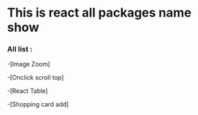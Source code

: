 # This is react all packages name show

### All list :

-[Image Zoom]

-[Onclick scroll top]

-[React Table]

-[Shopping card add]
